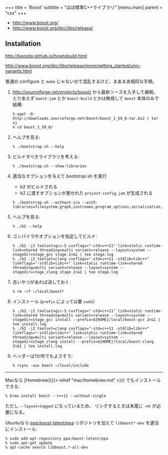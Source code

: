 +++
title = 'Boost'
subtitle = "ほぼ標準C++ライブラリ"
[menu.main]
  parent = "cxx"
+++

-   <http://www.boost.org/>
-   <http://www.boost.org/doc/libs/release/>

## Installation

<http://boostjp.github.io/howtobuild.html>

<http://www.boost.org/doc/libs/release/more/getting_started/unix-variants.html>

普通の configure と `make` じゃないので混乱するけど、まあまあ相同な手順。

1.  <http://sourceforge.net/projects/boost/> から最新ソースを入手して展開。
    とりあえず `boost-jam` とか `boost-build` とかは無視して `boost` 本体のみで結構:

        % wget -O- http://downloads.sourceforge.net/boost/boost_1_59_0.tar.bz2 | tar xj
        % cd boost_1_59_0/

2.  ヘルプを見る:

        % ./bootstrap.sh --help

3.  ビルドすべきライブラリを考える:

        % ./bootstrap.sh --show-libraries

4.  適当なオプションを与えて bootstrap.sh を実行

    -   b2 がビルドされる
    -   b2 に渡すオプションが書かれた
        `project-config.jam` が生成される

    <!-- -->

        % ./bootstrap.sh --without-icu --with-libraries=filesystem,graph,iostreams,program_options,serialization,system,test

5.  ヘルプを見る:

        % ./b2 --help

6.  コンパイラやオプションを指定してビルド:

        % ./b2 -j2 toolset=gcc-5 cxxflags="-std=c++11" link=static runtime-link=shared threading=multi variant=release --layout=system --stagedir=stage_gcc stage 2>&1 | tee stage.log
        % ./b2 -j2 toolset=clang cxxflags="-std=c++11 -stdlib=libc++" linkflags="-stdlib=libc++" link=static runtime-link=shared threading=multi variant=release --layout=system --stagedir=stage_clang stage 2>&1 | tee stage.log

7.  古いやつがあれば消しておく:

        % rm -rf ~/local/boost*

8.  インストール (`prefix` によっては要 `sudo`):

        % ./b2 -j2 toolset=gcc-5 cxxflags="-std=c++11" link=static runtime-link=shared threading=multi variant=release --layout=system --stagedir=stage_gcc install --prefix=${HOME}/local/boost-gcc 2>&1 | tee install.log
        % ./b2 -j2 toolset=clang cxxflags="-std=c++11 -stdlib=libc++" linkflags="-stdlib=libc++" link=static runtime-link=shared threading=multi variant=release --layout=system --stagedir=stage_clang install --prefix=${HOME}/local/boost-clang 2>&1 | tee install.log

9.  ヘッダーは1か所でもよさそう:

        % rsync -auv boost ~/local/include

------------------------------------------------------------------------

Macなら [Homebrew]({{< relref "mac/homebrew.md" >}}) でもインストールできる:

    % brew install boost --c++11 --without-single

ただし `--layout=tagged` になっているため、
リンクするときは末尾に `-mt` が必要になる。

Ubuntuなら [ppa:boost-latest/ppa](https://launchpad.net/~boost-latest/+archive/ppa)
リポジトリを加えて `libboost*-dev` を適当にインストール:

    % sudo add-apt-repository ppa:boost-latest/ppa
    % sudo apt-get update
    % apt-cache search libboost.*-all-dev
